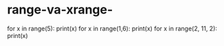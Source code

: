# range-va-xrange-
for x in range(5):
    print(x)
for x in range(1,6):
    print(x)
for x in range(2, 11, 2):
    print(x)
